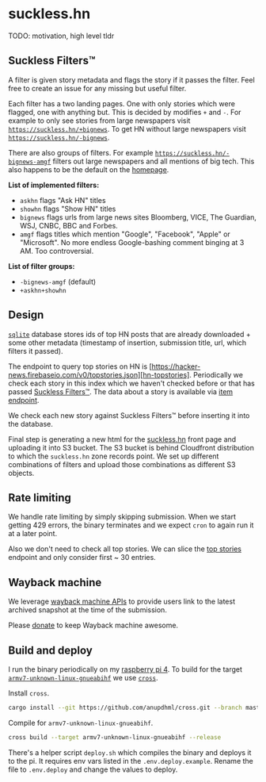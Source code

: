 # suckless.hn
TODO: motivation, high level tldr

## Suckless Filters™
A filter is given story metadata and flags the story if it passes the filter. Feel free to create an issue for any missing but useful filter.

Each filter has a two landing pages. One with only stories which were flagged, one with anything but. This is decided by modifies `+` and `-`. For example to only see stories from large newspapers visit [`https://suckless.hn/+bignews`](https://suckless.hn/+bignews). To get HN without large newspapers visit [`https://suckless.hn/-bignews`](https://suckless.hn/-bignews).

There are also groups of filters. For example [`https://suckless.hn/-bignews-amgf`](https://suckless.hn/-bignews-amgf) filters out large newspapers and all mentions of big tech. This also happens to be the default on the [homepage][homepage].

**List of implemented filters:**
* `askhn` flags "Ask HN" titles
* `showhn` flags "Show HN" titles
* `bignews` flags urls from large news sites Bloomberg, VICE, The Guardian, WSJ, CNBC, BBC and Forbes.
* `amgf` flags titles which mention "Google", "Facebook", "Apple" or "Microsoft". No more endless Google-bashing comment binging at 3 AM. Too controversial.

**List of filter groups:**
* `-bignews-amgf` (default)
* `+askhn+showhn`

## Design
[`sqlite`][sqlite] database stores ids of top HN posts that are already downloaded + some other metadata (timestamp of insertion, submission title, url, which filters it passed).

The endpoint to query top stories on HN is [https://hacker-news.firebaseio.com/v0/topstories.json][hn-topstories]. Periodically we check each story in this index which we haven't checked before or that has passed [Suckless Filters™](#suckless-filters). The data about a story is available via [item endpoint][hn-item].

We check each new story against Suckless Filters™ before inserting it into the database.

Final step is generating a new html for the [suckless.hn][suckless-hn] front page and uploading it into S3 bucket. The S3 bucket is behind Cloudfront distribution to which the `suckless.hn` zone records point. We set up different combinations of filters and upload those combinations as different S3 objects.

## Rate limiting
We handle rate limiting by simply skipping submission. When we start getting 429 errors, the binary terminates and we expect `cron` to again run it at a later point.

Also we don't need to check all top stories. We can slice the [top stories][hn-topstories] endpoint and only consider first ~ 30 entries.

## Wayback machine
We leverage [wayback machine APIs][wayback-machine-api] to provide users link to the latest archived snapshot at the time of the submission.

Please [donate][wayback-donate] to keep Wayback machine awesome.

## Build and deploy
I run the binary periodically on my [raspberry pi 4][pi-4]. To build for the target [`armv7-unknown-linux-gnueabihf`][pi-target] we use [`cross`][cross].

Install `cross`.

```bash
cargo install --git https://github.com/anupdhml/cross.git --branch master
```

Compile for `armv7-unknown-linux-gnueabihf`.

```bash
cross build --target armv7-unknown-linux-gnueabihf --release
```

There's a helper script `deploy.sh` which compiles the binary and deploys it to the pi. It requires env vars listed in the `.env.deploy.example`. Rename the file to `.env.deploy` and change the values to deploy.

<!-- References -->
[homepage]: https://suckless.hn
[pi-4]: https://www.raspberrypi.org/products/raspberry-pi-4-model-b
[pi-target]: https://chacin.dev/blog/cross-compiling-rust-for-the-raspberry-pi
[cross]: https://github.com/rust-embedded/cross
[sqlite]: https://github.com/rusqlite/rusqlite
[hn-topstories]: https://github.com/HackerNews/API#new-top-and-best-stories
[hn-item]: https://github.com/HackerNews/API#items
[suckless-hn]: https://suckless.hn
[wayback-machine-api]: https://archive.org/help/wayback_api.php
[wayback-donate]: https://archive.org/donate
